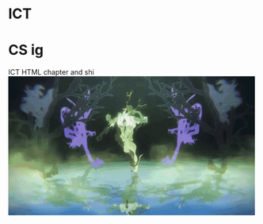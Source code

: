 # ICT
# CS ig
ICT HTML chapter  and shi
![](https://github.com/thatsgkid/ICT/blob/main/future-devil-dance.gif)

